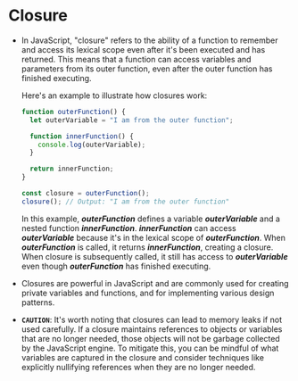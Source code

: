 # Closure

- In JavaScript, "closure" refers to the ability of a function to remember and access its lexical scope even after it's been executed and has returned. This means that a function can access variables and parameters from its outer function, even after the outer function has finished executing.

  Here's an example to illustrate how closures work:

  ```javascript
  function outerFunction() {
    let outerVariable = "I am from the outer function";

    function innerFunction() {
      console.log(outerVariable);
    }

    return innerFunction;
  }

  const closure = outerFunction();
  closure(); // Output: "I am from the outer function"
  ```

  In this example, **_outerFunction_** defines a variable **_outerVariable_** and a nested function **_innerFunction_**. **_innerFunction_** can access **_outerVariable_** because it's in the lexical scope of **_outerFunction_**. When **_outerFunction_** is called, it returns **_innerFunction_**, creating a closure. When closure is subsequently called, it still has access to **_outerVariable_** even though **_outerFunction_** has finished executing.

- Closures are powerful in JavaScript and are commonly used for creating private variables and functions, and for implementing various design patterns.

- **`CAUTION`**: It's worth noting that closures can lead to memory leaks if not used carefully. If a closure maintains references to objects or variables that are no longer needed, those objects will not be garbage collected by the JavaScript engine. To mitigate this, you can be mindful of what variables are captured in the closure and consider techniques like explicitly nullifying references when they are no longer needed.
